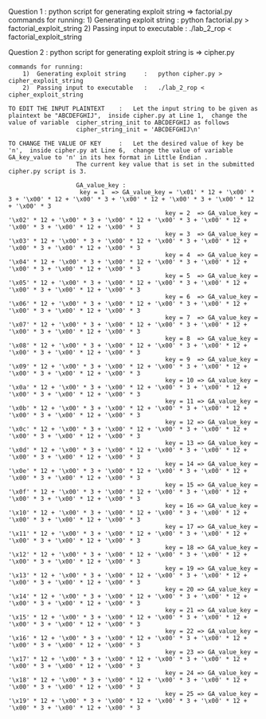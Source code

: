 Question 1 :
	python script for generating exploit string   =>  factorial.py
	commands for running:
		1)  Generating exploit string     :    python factorial.py > factorial_exploit_string
		2)  Passing input to executable   :    ./lab_2_rop < factorial_exploit_string



Question 2 :
	python script for generating exploit string is   =>    cipher.py
	
	commands for running:
		1)  Generating exploit string     :   python cipher.py > cipher_exploit_string
		2)  Passing input to executable   :   ./lab_2_rop < cipher_exploit_string

	TO EDIT THE INPUT PLAINTEXT    :   Let the input string to be given as plaintext be "ABCDEFGHIJ",  inside cipher.py at Line 1,  change the value of variable  cipher_string_init to ABCDEFGHIJ as follows
					   cipher_string_init = 'ABCDEFGHIJ\n'

	TO CHANGE THE VALUE OF KEY     :   Let the desired value of key be 'n',  inside cipher.py at Line 6,  change the value of variable GA_key_value to 'n' in its hex format in Little Endian .
					   The current key value that is set in the submitted cipher.py script is 3.

					   GA_value_key :
						key = 1  => GA_value_key = '\x01' * 12 + '\x00' * 3 + '\x00' * 12 + '\x00' * 3 + '\x00' * 12 + '\x00' * 3 + '\x00' * 12 + '\x00' * 3
                                                key = 2  => GA_value_key = '\x02' * 12 + '\x00' * 3 + '\x00' * 12 + '\x00' * 3 + '\x00' * 12 + '\x00' * 3 + '\x00' * 12 + '\x00' * 3
                                                key = 3  => GA_value_key = '\x03' * 12 + '\x00' * 3 + '\x00' * 12 + '\x00' * 3 + '\x00' * 12 + '\x00' * 3 + '\x00' * 12 + '\x00' * 3
                                                key = 4  => GA_value_key = '\x04' * 12 + '\x00' * 3 + '\x00' * 12 + '\x00' * 3 + '\x00' * 12 + '\x00' * 3 + '\x00' * 12 + '\x00' * 3
                                                key = 5  => GA_value_key = '\x05' * 12 + '\x00' * 3 + '\x00' * 12 + '\x00' * 3 + '\x00' * 12 + '\x00' * 3 + '\x00' * 12 + '\x00' * 3
                                                key = 6  => GA_value_key = '\x06' * 12 + '\x00' * 3 + '\x00' * 12 + '\x00' * 3 + '\x00' * 12 + '\x00' * 3 + '\x00' * 12 + '\x00' * 3
                                                key = 7  => GA_value_key = '\x07' * 12 + '\x00' * 3 + '\x00' * 12 + '\x00' * 3 + '\x00' * 12 + '\x00' * 3 + '\x00' * 12 + '\x00' * 3
                                                key = 8  => GA_value_key = '\x08' * 12 + '\x00' * 3 + '\x00' * 12 + '\x00' * 3 + '\x00' * 12 + '\x00' * 3 + '\x00' * 12 + '\x00' * 3
                                                key = 9  => GA_value_key = '\x09' * 12 + '\x00' * 3 + '\x00' * 12 + '\x00' * 3 + '\x00' * 12 + '\x00' * 3 + '\x00' * 12 + '\x00' * 3
                                                key = 10 => GA_value_key = '\x0a' * 12 + '\x00' * 3 + '\x00' * 12 + '\x00' * 3 + '\x00' * 12 + '\x00' * 3 + '\x00' * 12 + '\x00' * 3
                                                key = 11 => GA_value_key = '\x0b' * 12 + '\x00' * 3 + '\x00' * 12 + '\x00' * 3 + '\x00' * 12 + '\x00' * 3 + '\x00' * 12 + '\x00' * 3
                                                key = 12 => GA_value_key = '\x0c' * 12 + '\x00' * 3 + '\x00' * 12 + '\x00' * 3 + '\x00' * 12 + '\x00' * 3 + '\x00' * 12 + '\x00' * 3
                                                key = 13 => GA_value_key = '\x0d' * 12 + '\x00' * 3 + '\x00' * 12 + '\x00' * 3 + '\x00' * 12 + '\x00' * 3 + '\x00' * 12 + '\x00' * 3
                                                key = 14 => GA_value_key = '\x0e' * 12 + '\x00' * 3 + '\x00' * 12 + '\x00' * 3 + '\x00' * 12 + '\x00' * 3 + '\x00' * 12 + '\x00' * 3
                                                key = 15 => GA_value_key = '\x0f' * 12 + '\x00' * 3 + '\x00' * 12 + '\x00' * 3 + '\x00' * 12 + '\x00' * 3 + '\x00' * 12 + '\x00' * 3
                                                key = 16 => GA_value_key = '\x10' * 12 + '\x00' * 3 + '\x00' * 12 + '\x00' * 3 + '\x00' * 12 + '\x00' * 3 + '\x00' * 12 + '\x00' * 3
                                                key = 17 => GA_value_key = '\x11' * 12 + '\x00' * 3 + '\x00' * 12 + '\x00' * 3 + '\x00' * 12 + '\x00' * 3 + '\x00' * 12 + '\x00' * 3
                                                key = 18 => GA_value_key = '\x12' * 12 + '\x00' * 3 + '\x00' * 12 + '\x00' * 3 + '\x00' * 12 + '\x00' * 3 + '\x00' * 12 + '\x00' * 3
                                                key = 19 => GA_value_key = '\x13' * 12 + '\x00' * 3 + '\x00' * 12 + '\x00' * 3 + '\x00' * 12 + '\x00' * 3 + '\x00' * 12 + '\x00' * 3
                                                key = 20 => GA_value_key = '\x14' * 12 + '\x00' * 3 + '\x00' * 12 + '\x00' * 3 + '\x00' * 12 + '\x00' * 3 + '\x00' * 12 + '\x00' * 3
                                                key = 21 => GA_value_key = '\x15' * 12 + '\x00' * 3 + '\x00' * 12 + '\x00' * 3 + '\x00' * 12 + '\x00' * 3 + '\x00' * 12 + '\x00' * 3
                                                key = 22 => GA_value_key = '\x16' * 12 + '\x00' * 3 + '\x00' * 12 + '\x00' * 3 + '\x00' * 12 + '\x00' * 3 + '\x00' * 12 + '\x00' * 3
                                                key = 23 => GA_value_key = '\x17' * 12 + '\x00' * 3 + '\x00' * 12 + '\x00' * 3 + '\x00' * 12 + '\x00' * 3 + '\x00' * 12 + '\x00' * 3
                                                key = 24 => GA_value_key = '\x18' * 12 + '\x00' * 3 + '\x00' * 12 + '\x00' * 3 + '\x00' * 12 + '\x00' * 3 + '\x00' * 12 + '\x00' * 3
                                                key = 25 => GA_value_key = '\x19' * 12 + '\x00' * 3 + '\x00' * 12 + '\x00' * 3 + '\x00' * 12 + '\x00' * 3 + '\x00' * 12 + '\x00' * 3

							 

